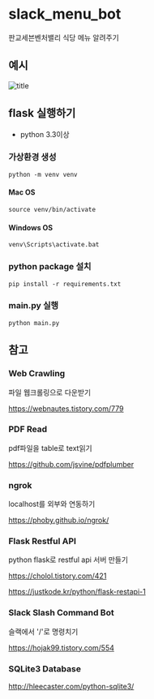# slack_menu_bot

판교세븐벤처밸리 식당 메뉴 알려주기

## 예시

![title](https://github.com/alsrb968/slack_menu_bot/blob/master/img/img1.png)

## flask 실행하기

- python 3.3이상

### 가상환경 생성

    python -m venv venv
    
#### Mac OS

    source venv/bin/activate

#### Windows OS

    venv\Scripts\activate.bat

### python package 설치

    pip install -r requirements.txt

### main.py 실행

    python main.py

## 참고

### Web Crawling

파일 웹크롤링으로 다운받기

https://webnautes.tistory.com/779

### PDF Read

pdf파일을 table로 text읽기

https://github.com/jsvine/pdfplumber

### ngrok

localhost를 외부와 연동하기

https://phoby.github.io/ngrok/

### Flask Restful API

python flask로 restful api 서버 만들기

https://cholol.tistory.com/421

https://justkode.kr/python/flask-restapi-1

### Slack Slash Command Bot

슬랙에서 '/'로 명령치기

https://hojak99.tistory.com/554

### SQLite3 Database

http://hleecaster.com/python-sqlite3/
